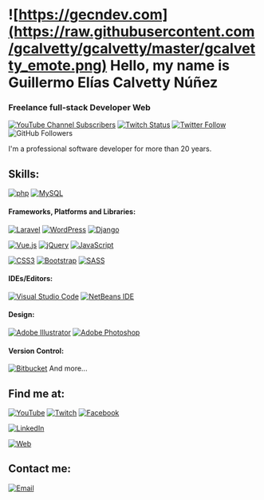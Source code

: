 # ![https://gecndev.com](https://raw.githubusercontent.com/gcalvetty/gcalvetty/master/gcalvetty_emote.png) Hello, my name is Guillermo Elías Calvetty Núñez

### Freelance full-stack Developer Web

[![YouTube Channel Subscribers](https://img.shields.io/youtube/channel/subscribers/UCGyNtVvB290XlQYvODQ_hmQ?style=social)](https://youtube.com/gcalvetty?sub_confirmation=1)
[![Twitch Status](https://img.shields.io/twitch/status/gcalvetty?style=social)](https://twitch.com/mouredev)
[![Twitter Follow](https://img.shields.io/twitter/follow/gcalvetty?style=social)](https://twitter.com/gcalvetty)
![GitHub Followers](https://img.shields.io/github/followers/gcalvetty?style=social)

I'm a professional software developer for more than 20 years.

## Skills:

[![php](https://img.shields.io/badge/PHP-777BB4?style=for-the-badge&logo=php&logoColor=white&labelColor=black)]()
[![MySQL](https://img.shields.io/badge/MySQL-4479A1?style=for-the-badge&logo=mysql&logoColor=white&labelColor=black)]()

#### Frameworks, Platforms and Libraries:

[![Laravel](https://img.shields.io/badge/laravel-%23FF2D20.svg?style=for-the-badge&logo=laravel&logoColor=white&labelColor=black)]()
[![WordPress](https://img.shields.io/badge/WordPress-%23117AC9.svg?style=for-the-badge&logo=WordPress&labelColor=black)]()
[![Django](https://img.shields.io/badge/django-%23092E20.svg?style=for-the-badge&logo=django&logoColor=white&labelColor=black)]()

[![Vue.js](https://img.shields.io/badge/vuejs-%2335495e.svg?style=for-the-badge&logo=vuedotjs&logoColor=%234FC08D&labelColor=black)]()
[![jQuery](https://img.shields.io/badge/jquery-%230769AD.svg?style=for-the-badge&logo=jquery&logoColor=white&labelColor=black)]()
[![JavaScript](https://img.shields.io/badge/JavaScript-F7DF1E?style=for-the-badge&logo=javascript&logoColor=white&labelColor=black)]()

[![CSS3](https://img.shields.io/badge/css3-%231572B6.svg?style=for-the-badge&logo=css3&logoColor=white&labelColor=black)]()
[![Bootstrap](https://img.shields.io/badge/bootstrap-%23563D7C.svg?style=for-the-badge&logo=bootstrap&labelColor=black)]()
[![SASS](https://img.shields.io/badge/SASS-hotpink.svg?style=for-the-badge&logo=SASS&labelColor=black)]()

#### IDEs/Editors:

[![Visual Studio Code](https://img.shields.io/badge/VisualStudioCode-0078d7.svg?style=for-the-badge&logo=visual-studio-code&labelColor=black)]()
[![NetBeans IDE](https://img.shields.io/badge/NetBeansIDE-1B6AC6.svg?style=for-the-badge&logo=apache-netbeans-ide&labelColor=black)]()

#### Design:

[![Adobe Illustrator](https://img.shields.io/badge/adobeillustrator-%23FF9A00.svg?style=for-the-badge&logo=adobeillustrator&logoColor=white&labelColor=black)]()
[![Adobe Photoshop](https://img.shields.io/badge/adobephotoshop-%2331A8FF.svg?style=for-the-badge&logo=adobephotoshop&labelColor=black)]()

#### Version Control:

[![Bitbucket](https://img.shields.io/badge/bitbucket-%230047B3.svg?style=for-the-badge&logo=bitbucket&labelColor=black)]()
And more...

## Find me at:

[![YouTube](https://img.shields.io/badge/YouTube-GECNDev_-FF0000?style=for-the-badge&logo=youtube&logoColor=white&labelColor=101010)](https://youtube.com/gecndev)
[![Twitch](https://img.shields.io/badge/Twitch-GECNDev-9146FF?style=for-the-badge&logo=twitch&logoColor=white&labelColor=101010)](https://twitch.tv/gecndev)
[![Facebook](https://img.shields.io/badge/Facebook-@GecnDev-1877F2?style=for-the-badge&logo=facebook&logoColor=white&labelColor=101010)](https://www.facebook.com/GecnDev)

[![LinkedIn](https://img.shields.io/badge/LinkedIn-Guillermo_Calvetty-0077B5?style=for-the-badge&logo=linkedin&logoColor=white&labelColor=101010)](https://www.linkedin.com/in/gcalvetty)

[![Web](https://img.shields.io/badge/My_Website-gecndev.com-14a1f0?style=for-the-badge&logo=dev.to&logoColor=white&labelColor=101010)](https://gecndev.com)

## Contact me:

[![Email](<https://img.shields.io/badge/gcalvetty@gecndev.com-my_personal_email_(slow_response)-D14836?style=for-the-badge&logo=gmail&logoColor=white&labelColor=101010>)](mailto:gcalvetty@gecndev.com)
